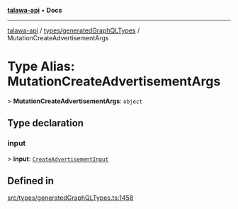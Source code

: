 [**talawa-api**](../../../README.md) • **Docs**

***

[talawa-api](../../../modules.md) / [types/generatedGraphQLTypes](../README.md) / MutationCreateAdvertisementArgs

# Type Alias: MutationCreateAdvertisementArgs

\> **MutationCreateAdvertisementArgs**: `object`

## Type declaration

### input

\> **input**: [`CreateAdvertisementInput`](CreateAdvertisementInput.md)

## Defined in

[src/types/generatedGraphQLTypes.ts:1458](https://github.com/PalisadoesFoundation/talawa-api/blob/a6e7ac91b581c9109559657faf0f934f3eb41fe7/src/types/generatedGraphQLTypes.ts#L1458)
